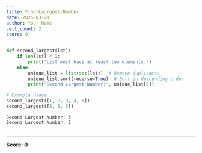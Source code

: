 ```yaml
---
title: Find-Lagrgest-Number
date: 2025-03-21
author: Your Name
cell_count: 2
score: 0
---
```


```python
def second_largest(lst):
    if len(lst) < 2:
        print("List must have at least two elements.")
    else:
        unique_list = list(set(lst))  # Remove duplicates
        unique_list.sort(reverse=True)  # Sort in descending order
        print("Second Largest Number:", unique_list[0])

# Example usage
second_largest([1, 2, 3, 4, 5])
second_largest([5, 5, 5])
```

    Second Largest Number: 5
    Second Largest Number: 5



```python

```


---
**Score: 0**